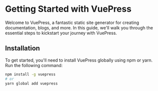 # Getting Started with VuePress

Welcome to VuePress, a fantastic static site generator for creating documentation, blogs, and more. In this guide, we'll walk you through the essential steps to kickstart your journey with VuePress.

## Installation

To get started, you'll need to install VuePress globally using npm or yarn. Run the following command:

```bash
npm install -g vuepress
# or
yarn global add vuepress
